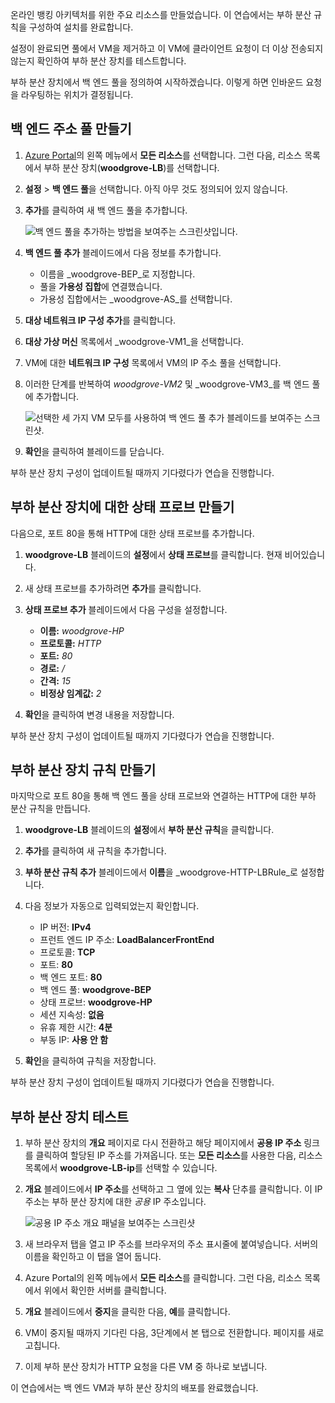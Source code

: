 온라인 뱅킹 아키텍처를 위한 주요 리소스를 만들었습니다. 이 연습에서는 부하 분산 규칙을 구성하여 설치를 완료합니다.

설정이 완료되면 풀에서 VM을 제거하고 이 VM에 클라이언트 요청이 더 이상 전송되지 않는지 확인하여 부하 분산 장치를 테스트합니다.

부하 분산 장치에서 백 엔드 풀을 정의하여 시작하겠습니다. 이렇게 하면 인바운드 요청을 라우팅하는 위치가 결정됩니다.

## <a name="create-a-backend-address-pool"></a>백 엔드 주소 풀 만들기

1. [Azure Portal](https://portal.azure.com/learn.docs.microsoft.com?azure-portal=true)의 왼쪽 메뉴에서 **모든 리소스**를 선택합니다. 그런 다음, 리소스 목록에서 부하 분산 장치(**woodgrove-LB**)를 선택합니다.

1. **설정** > **백 엔드 풀**을 선택합니다. 아직 아무 것도 정의되어 있지 않습니다.

1. **추가**를 클릭하여 새 백 엔드 풀을 추가합니다.

    ![백 엔드 풀을 추가하는 방법을 보여주는 스크린샷입니다.](../media/6-backend-pools.png)

1. **백 엔드 풀 추가** 블레이드에서 다음 정보를 추가합니다.
    - 이름을 _woodgrove-BEP_로 지정합니다.
    - 풀을 **가용성 집합**에 연결했습니다.
    - 가용성 집합에서는 _woodgrove-AS_를 선택합니다.

1. **대상 네트워크 IP 구성 추가**를 클릭합니다.

1. **대상 가상 머신** 목록에서 _woodgrove-VM1_을 선택합니다.

1. VM에 대한 **네트워크 IP 구성** 목록에서 VM의 IP 주소 풀을 선택합니다.

1. 이러한 단계를 반복하여 _woodgrove-VM2_ 및 _woodgrove-VM3_를 백 엔드 풀에 추가합니다.

    ![선택한 세 가지 VM 모두를 사용하여 백 엔드 풀 추가 블레이드를 보여주는 스크린샷.](../media/6-add-backend-pool.png)

1. **확인**을 클릭하여 블레이드를 닫습니다.

부하 분산 장치 구성이 업데이트될 때까지 기다렸다가 연습을 진행합니다.

## <a name="create-a-health-probe-for-the-load-balancer"></a>부하 분산 장치에 대한 상태 프로브 만들기

다음으로, 포트 80을 통해 HTTP에 대한 상태 프로브를 추가합니다.

1. **woodgrove-LB** 블레이드의 **설정**에서 **상태 프로브**를 클릭합니다. 현재 비어있습니다.

1. 새 상태 프로브를 추가하려면 **추가**를 클릭합니다.

1. **상태 프로브 추가** 블레이드에서 다음 구성을 설정합니다.
    - **이름:** _woodgrove-HP_
    - **프로토콜:** _HTTP_
    - **포트:** _80_
    - **경로:** _/_
    - **간격:** _15_
    - **비정상 임계값:** _2_

1. **확인**을 클릭하여 변경 내용을 저장합니다.

부하 분산 장치 구성이 업데이트될 때까지 기다렸다가 연습을 진행합니다.

## <a name="create-a-load-balancer-rule"></a>부하 분산 장치 규칙 만들기

마지막으로 포트 80을 통해 백 엔드 풀을 상태 프로브와 연결하는 HTTP에 대한 부하 분산 규칙을 만듭니다.

1. **woodgrove-LB** 블레이드의 **설정**에서 **부하 분산 규칙**을 클릭합니다.

1. **추가**를 클릭하여 새 규칙을 추가합니다.

1. **부하 분산 규칙 추가** 블레이드에서 **이름**을 _woodgrove-HTTP-LBRule_로 설정합니다.

1. 다음 정보가 자동으로 입력되었는지 확인합니다.
    - IP 버전: **IPv4**
    - 프런트 엔드 IP 주소: **LoadBalancerFrontEnd**
    - 프로토콜: **TCP**
    - 포트: **80**
    - 백 엔드 포트: **80**
    - 백 엔드 풀: **woodgrove-BEP**
    - 상태 프로브: **woodgrove-HP**
    - 세션 지속성: **없음**
    - 유휴 제한 시간: **4분**
    - 부동 IP: **사용 안 함**

1. **확인**을 클릭하여 규칙을 저장합니다.

부하 분산 장치 구성이 업데이트될 때까지 기다렸다가 연습을 진행합니다.

## <a name="test-the-load-balancer"></a>부하 분산 장치 테스트

1. 부하 분산 장치의 **개요** 페이지로 다시 전환하고 해당 페이지에서 **공용 IP 주소** 링크를 클릭하여 할당된 IP 주소를 가져옵니다. 또는 **모든 리소스**를 사용한 다음, 리소스 목록에서 **woodgrove-LB-ip**를 선택할 수 있습니다.

1. **개요** 블레이드에서 **IP 주소**를 선택하고 그 옆에 있는 **복사** 단추를 클릭합니다. 이 IP 주소는 부하 분산 장치에 대한 _공용_ IP 주소입니다.

    ![공용 IP 주소 개요 패널을 보여주는 스크린샷](../media/6-public-ip.png)

1. 새 브라우저 탭을 열고 IP 주소를 브라우저의 주소 표시줄에 붙여넣습니다. 서버의 이름을 확인하고 이 탭을 열어 둡니다.

1. Azure Portal의 왼쪽 메뉴에서 **모든 리소스**를 클릭합니다. 그런 다음, 리소스 목록에서 위에서 확인한 서버를 클릭합니다.

1. **개요** 블레이드에서 **중지**을 클릭한 다음, **예**를 클릭합니다.

1. VM이 중지될 때까지 기다린 다음, 3단계에서 본 탭으로 전환합니다. 페이지를 새로 고칩니다.

1. 이제 부하 분산 장치가 HTTP 요청을 다른 VM 중 하나로 보냅니다.

이 연습에서는 백 엔드 VM과 부하 분산 장치의 배포를 완료했습니다.
